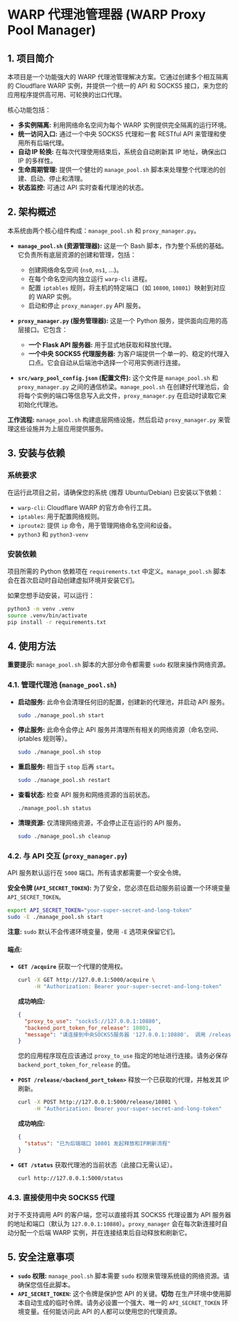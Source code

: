 # WARP 代理池管理器 (WARP Proxy Pool Manager)

## 1. 项目简介

本项目是一个功能强大的 WARP 代理池管理解决方案。它通过创建多个相互隔离的 Cloudflare WARP 实例，并提供一个统一的 API 和 SOCKS5 接口，来为您的应用程序提供高可用、可轮换的出口代理。

核心功能包括：
- **多实例隔离:** 利用网络命名空间为每个 WARP 实例提供完全隔离的运行环境。
- **统一访问入口:** 通过一个中央 SOCKS5 代理和一套 RESTful API 来管理和使用所有后端代理。
- **自动 IP 轮换:** 在每次代理使用结束后，系统会自动刷新其 IP 地址，确保出口 IP 的多样性。
- **生命周期管理:** 提供一个健壮的 `manage_pool.sh` 脚本来处理整个代理池的创建、启动、停止和清理。
- **状态监控:** 可通过 API 实时查看代理池的状态。

## 2. 架构概述

本系统由两个核心组件构成：`manage_pool.sh` 和 `proxy_manager.py`。

- **`manage_pool.sh` (资源管理器):**
  这是一个 Bash 脚本，作为整个系统的基础。它负责所有底层资源的创建和管理，包括：
  - 创建网络命名空间 (`ns0`, `ns1`, ...)。
  - 在每个命名空间内独立运行 `warp-cli` 进程。
  - 配置 `iptables` 规则，将主机的特定端口（如 `10800`, `10801`）映射到对应的 WARP 实例。
  - 启动和停止 `proxy_manager.py` API 服务。

- **`proxy_manager.py` (服务管理器):**
  这是一个 Python 服务，提供面向应用的高层接口。它包含：
  - **一个 Flask API 服务器:** 用于显式地获取和释放代理。
  - **一个中央 SOCKS5 代理服务器:** 为客户端提供一个单一的、稳定的代理入口点。它会自动从后端池中选择一个可用实例进行连接。

- **`src/warp_pool_config.json` (配置文件):**
  这个文件是 `manage_pool.sh` 和 `proxy_manager.py` 之间的通信桥梁。`manage_pool.sh` 在创建好代理池后，会将每个实例的端口等信息写入此文件，`proxy_manager.py` 在启动时读取它来初始化代理池。

**工作流程:** `manage_pool.sh` 构建底层网络设施，然后启动 `proxy_manager.py` 来管理这些设施并为上层应用提供服务。

## 3. 安装与依赖

### 系统要求
在运行此项目之前，请确保您的系统 (推荐 Ubuntu/Debian) 已安装以下依赖：
- `warp-cli`: Cloudflare WARP 的官方命令行工具。
- `iptables`: 用于配置网络规则。
- `iproute2`: 提供 `ip` 命令，用于管理网络命名空间和设备。
- `python3` 和 `python3-venv`

### 安装依赖
项目所需的 Python 依赖项在 `requirements.txt` 中定义。`manage_pool.sh` 脚本会在首次启动时自动创建虚拟环境并安装它们。

如果您想手动安装，可以运行：
```bash
python3 -m venv .venv
source .venv/bin/activate
pip install -r requirements.txt
```

## 4. 使用方法

**重要提示:** `manage_pool.sh` 脚本的大部分命令都需要 `sudo` 权限来操作网络资源。

### 4.1. 管理代理池 (`manage_pool.sh`)

- **启动服务:**
  此命令会清理任何旧的配置，创建新的代理池，并启动 API 服务。
  ```bash
  sudo ./manage_pool.sh start
  ```

- **停止服务:**
  此命令会停止 API 服务并清理所有相关的网络资源（命名空间、iptables 规则等）。
  ```bash
  sudo ./manage_pool.sh stop
  ```

- **重启服务:**
  相当于 `stop` 后再 `start`。
  ```bash
  sudo ./manage_pool.sh restart
  ```

- **查看状态:**
  检查 API 服务和网络资源的当前状态。
  ```bash
  ./manage_pool.sh status
  ```

- **清理资源:**
  仅清理网络资源，不会停止正在运行的 API 服务。
  ```bash
  sudo ./manage_pool.sh cleanup
  ```

### 4.2. 与 API 交互 (`proxy_manager.py`)

API 服务默认运行在 `5000` 端口。所有请求都需要一个安全令牌。

**安全令牌 (`API_SECRET_TOKEN`):**
为了安全，您必须在启动服务前设置一个环境变量 `API_SECRET_TOKEN`。
```bash
export API_SECRET_TOKEN="your-super-secret-and-long-token"
sudo -E ./manage_pool.sh start
```
**注意:** `sudo` 默认不会传递环境变量，使用 `-E` 选项来保留它们。

#### **端点:**

- **`GET /acquire`**
  获取一个代理的使用权。
  ```bash
  curl -X GET http://127.0.0.1:5000/acquire \
       -H "Authorization: Bearer your-super-secret-and-long-token"
  ```
  **成功响应:**
  ```json
  {
    "proxy_to_use": "socks5://127.0.0.1:10880",
    "backend_port_token_for_release": 10801,
    "message": "请连接到中央SOCKS5服务器 '127.0.0.1:10880'。 调用 /release 接口时请使用 'backend_port_token_for_release' (10801)。"
  }
  ```
  您的应用程序现在应该通过 `proxy_to_use` 指定的地址进行连接。请务必保存 `backend_port_token_for_release` 的值。

- **`POST /release/<backend_port_token>`**
  释放一个已获取的代理，并触发其 IP 刷新。
  ```bash
  curl -X POST http://127.0.0.1:5000/release/10801 \
       -H "Authorization: Bearer your-super-secret-and-long-token"
  ```
  **成功响应:**
  ```json
  {
    "status": "已为后端端口 10801 发起释放和IP刷新流程"
  }
  ```

- **`GET /status`**
  获取代理池的当前状态（此接口无需认证）。
  ```bash
  curl http://127.0.0.1:5000/status
  ```

### 4.3. 直接使用中央 SOCKS5 代理

对于不支持调用 API 的客户端，您可以直接将其 SOCKS5 代理设置为 API 服务器的地址和端口（默认为 `127.0.0.1:10880`）。`proxy_manager` 会在每次新连接时自动分配一个后端 WARP 实例，并在连接结束后自动释放和刷新它。

## 5. 安全注意事项

- **`sudo` 权限:** `manage_pool.sh` 脚本需要 `sudo` 权限来管理系统级的网络资源。请确保您信任此脚本。
- **`API_SECRET_TOKEN`:** 这个令牌是保护您 API 的关键。**切勿** 在生产环境中使用脚本自动生成的临时令牌。请务必设置一个强大、唯一的 `API_SECRET_TOKEN` 环境变量。任何能访问此 API 的人都可以使用您的代理资源。